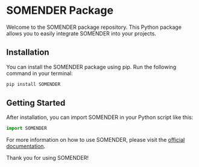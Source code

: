 
# SOMENDER Package

Welcome to the SOMENDER package repository. This Python package allows you to easily integrate SOMENDER into your projects.

## Installation

You can install the SOMENDER package using pip. Run the following command in your terminal:

```bash
pip install SOMENDER
```

## Getting Started

After installation, you can import SOMENDER in your Python script like this:

```python
import SOMENDER
```

For more information on how to use SOMENDER, please visit the [official documentation](https://mender-tutorial.readthedocs.io/en/latest/).

Thank you for using SOMENDER!

